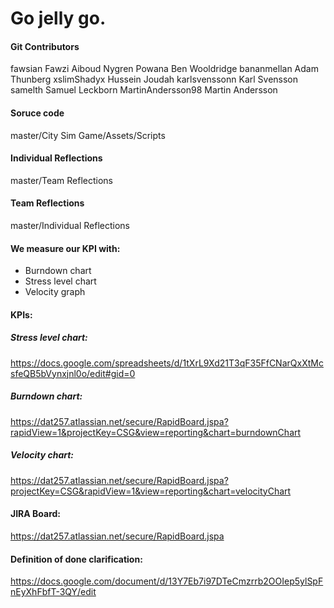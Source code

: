 # Go jelly go.


#### Git Contributors
fawsian    		Fawzi Aiboud Nygren 
Powana	 		Ben Wooldridge
bananmellan		Adam Thunberg
xslimShadyx		Hussein Joudah
karlsvenssonn		Karl Svensson
samelth			Samuel Leckborn
MartinAndersson98	Martin Andersson

#### Soruce code
master/City Sim Game/Assets/Scripts

#### Individual Reflections
master/Team Reflections

#### Team Reflections
master/Individual Reflections

#### We measure our KPI with:
 - Burndown chart
 - Stress level chart
 - Velocity graph

#### KPIs:
##### Stress level chart:
https://docs.google.com/spreadsheets/d/1tXrL9Xd21T3qF35FfCNarQxXtMcsfeQB5bVynxjnl0o/edit#gid=0
##### Burndown chart:
https://dat257.atlassian.net/secure/RapidBoard.jspa?rapidView=1&projectKey=CSG&view=reporting&chart=burndownChart
##### Velocity chart:
https://dat257.atlassian.net/secure/RapidBoard.jspa?projectKey=CSG&rapidView=1&view=reporting&chart=velocityChart

#### JIRA Board:
https://dat257.atlassian.net/secure/RapidBoard.jspa

#### Definition of done clarification:
https://docs.google.com/document/d/13Y7Eb7i97DTeCmzrrb2OOIep5ylSpFnEyXhFbfT-3QY/edit